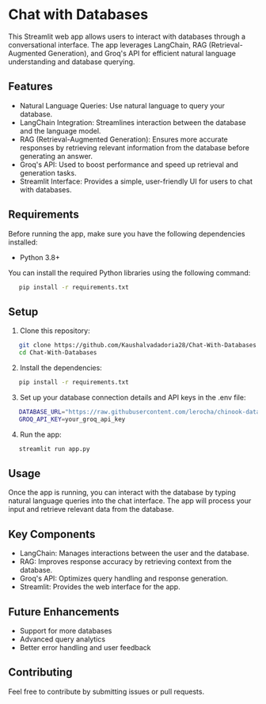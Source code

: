 # Chat with Databases

This Streamlit web app allows users to interact with databases through a conversational interface. The app leverages LangChain, RAG (Retrieval-Augmented Generation), and Groq's API for efficient natural language understanding and database querying.

## Features

- Natural Language Queries: Use natural language to query your database.
- LangChain Integration: Streamlines interaction between the database and the language model.
- RAG (Retrieval-Augmented Generation): Ensures more accurate responses by retrieving relevant information from the database before generating an answer.
- Groq's API: Used to boost performance and speed up retrieval and generation tasks.
- Streamlit Interface: Provides a simple, user-friendly UI for users to chat with databases.

## Requirements

Before running the app, make sure you have the following dependencies installed:

- Python 3.8+
 
You can install the required Python libraries using the following command:

```bash
   pip install -r requirements.txt
```
## Setup

1. Clone this repository:
```bash
   git clone https://github.com/Kaushalvadadoria28/Chat-With-Databases.git
   cd Chat-With-Databases
```

2. Install the dependencies:
```bash
   pip install -r requirements.txt
```

3. Set up your database connection details and API keys in the .env file:
```bash
   DATABASE_URL="https://raw.githubusercontent.com/lerocha/chinook-database/master/ChinookDatabase/DataSources/Chinook_Sqlite.sql"
   GROQ_API_KEY=your_groq_api_key
```

4. Run the app:
```bash
   streamlit run app.py
```

## Usage

Once the app is running, you can interact with the database by typing natural language queries into the chat interface. The app will process your input and retrieve relevant data from the database.

## Key Components

- LangChain: Manages interactions between the user and the database.
- RAG: Improves response accuracy by retrieving context from the database.
- Groq's API: Optimizes query handling and response generation.
- Streamlit: Provides the web interface for the app.

## Future Enhancements

- Support for more databases
- Advanced query analytics
- Better error handling and user feedback

## Contributing

Feel free to contribute by submitting issues or pull requests.
